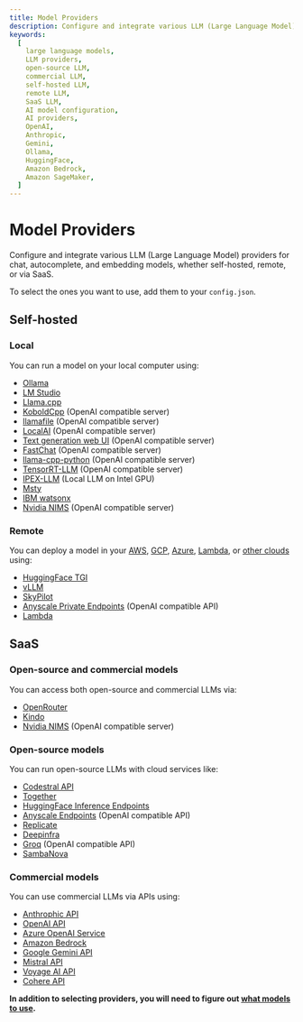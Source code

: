 ```yaml
---
title: Model Providers
description: Configure and integrate various LLM (Large Language Model) providers for chat, autocomplete, and embedding models, whether self-hosted, remote, or via SaaS.
keywords:
  [
    large language models,
    LLM providers,
    open-source LLM,
    commercial LLM,
    self-hosted LLM,
    remote LLM,
    SaaS LLM,
    AI model configuration,
    AI providers,
    OpenAI,
    Anthropic,
    Gemini,
    Ollama,
    HuggingFace,
    Amazon Bedrock,
    Amazon SageMaker,
  ]
---
```


# Model Providers

Configure and integrate various LLM (Large Language Model) providers for chat, autocomplete, and embedding models, whether self-hosted, remote, or via SaaS.

To select the ones you want to use, add them to your `config.json`.

## Self-hosted

### Local

You can run a model on your local computer using:

- [Ollama](../reference/Model%20Providers/ollama.md)
- [LM Studio](../reference/Model%20Providers/lmstudio.md)
- [Llama.cpp](../reference/Model%20Providers/llamacpp.md)
- [KoboldCpp](../reference/Model%20Providers/openai.md) (OpenAI compatible server)
- [llamafile](../reference/Model%20Providers/llamafile) (OpenAI compatible server)
- [LocalAI](../reference/Model%20Providers/openai.md) (OpenAI compatible server)
- [Text generation web UI](../reference/Model%20Providers/openai.md) (OpenAI compatible server)
- [FastChat](../reference/Model%20Providers/openai.md) (OpenAI compatible server)
- [llama-cpp-python](../reference/Model%20Providers/openai.md) (OpenAI compatible server)
- [TensorRT-LLM](https://github.com/NVIDIA/trt-llm-as-openai-windows?tab=readme-ov-file#examples) (OpenAI compatible server)
- [IPEX-LLM](../reference/Model%20Providers/ipex_llm.md) (Local LLM on Intel GPU)
- [Msty](../reference/Model%20Providers/msty.md)
- [IBM watsonx](../reference/Model%20Providers/watsonx.md)
- [Nvidia NIMS](../reference/Model%20Providers/openai.md) (OpenAI compatible server)

### Remote

You can deploy a model in your [AWS](https://github.com/continuedev/deploy-os-code-llm#aws), [GCP](https://github.com/continuedev/deploy-os-code-llm#gcp), [Azure](https://github.com/continuedev/deploy-os-code-llm#azure), [Lambda](https://lambdalabs.com/), or [other clouds](https://github.com/continuedev/deploy-os-code-llm#others-2) using:

- [HuggingFace TGI](https://github.com/continuedev/deploy-os-code-llm#tgi)
- [vLLM](https://github.com/continuedev/deploy-os-code-llm#vllm)
- [SkyPilot](https://github.com/continuedev/deploy-os-code-llm#skypilot)
- [Anyscale Private Endpoints](https://github.com/continuedev/deploy-os-code-llm#anyscale-private-endpoints) (OpenAI compatible API)
- [Lambda](https://github.com/continuedev/deploy-os-code-llm#lambda)

## SaaS

### Open-source and commercial models 

You can access both open-source and commercial LLMs via:

- [OpenRouter](../reference/Model%20Providers/openrouter.md)
- [Kindo](../reference/Model%20Providers/kindo.md)
- [Nvidia NIMS](../reference/Model%20Providers/openai.md) (OpenAI compatible server)

### Open-source models

You can run open-source LLMs with cloud services like:

- [Codestral API](../walkthroughs/set-up-codestral.md)
- [Together](../reference/Model%20Providers/togetherllm.md)
- [HuggingFace Inference Endpoints](../reference/Model%20Providers/huggingfaceinferenceapi.md)
- [Anyscale Endpoints](../reference/Model%20Providers/openai.md) (OpenAI compatible API)
- [Replicate](../reference/Model%20Providers/replicatellm.md)
- [Deepinfra](../reference/Model%20Providers/deepinfra.md)
- [Groq](../reference/Model%20Providers/openai.md) (OpenAI compatible API)
- [SambaNova](../reference/Model%20Providers/sambanova.md)

### Commercial models

You can use commercial LLMs via APIs using:

- [Anthrophic API](../reference/Model%20Providers/anthropicllm.md)
- [OpenAI API](../reference/Model%20Providers/openai.md)
- [Azure OpenAI Service](../reference/Model%20Providers/openai.md)
- [Amazon Bedrock](../reference/Model%20Providers/bedrock.md)
- [Google Gemini API](../reference/Model%20Providers/geminiapi.md)
- [Mistral API](../reference/Model%20Providers/mistral.md)
- [Voyage AI API](../features/codebase-embeddings.md#openai)
- [Cohere API](../reference/Model%20Providers/cohere.md)

**In addition to selecting providers, you will need to figure out [what models to use](./select-model.md).**
